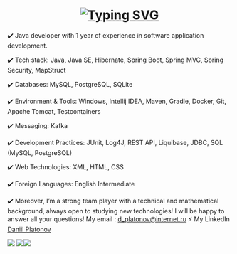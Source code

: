 <!--
**DaniilPLatonov/DaniilPLatonov** is a ✨ _special_ ✨ repository because its `README.md` (this file) appears on your GitHub profile.

Here are some ideas to get you started:

- 🔭 I’m currently working on ...
- 🌱 I’m currently learning ...
- 👯 I’m looking to collaborate on ...
- 🤔 I’m looking for help with ...
- 💬 Ask me about ...
- 📫 How to reach me: ...
- 😄 Pronouns: ...
- ⚡ Fun fact: ...
-->
 
<h1 align="center"><a href="https://git.io/typing-svg"><img src="https://readme-typing-svg.demolab.com?font=Fira+Code&size=24&pause=1000&color=000000&width=435&lines=Hi+there%2C+I'm+Daniil" alt="Typing SVG" /></a> 
</h1>


✔️ Java developer with 1 year of experience in software application development.

✔️ Tech stack: Java, Java SE, Hibernate, Spring Boot, Spring MVC, Spring Security, MapStruct

✔️ Databases: MySQL, PostgreSQL, SQLite

✔️ Environment & Tools: Windows, Intellij IDEA, Maven, Gradle, Docker, Git, Apache Tomcat, Testcontainers

✔️ Messaging: Kafka

✔️ Development Practices: JUnit, Log4J, REST API, Liquibase, JDBC, SQL (MySQL, PostgreSQL)

✔️ Web Technologies: XML, HTML, CSS

✔️ Foreign Languages: English Intermediate

✔️ Moreover, I’m a strong team player with a technical and mathematical background, always open to studying new technologies!
    I will be happy to answer all your questions! 
    My email : d_platonov@internet.ru
   ⚡ My LinkedIn [Daniil Platonov](https://www.linkedin.com/in/daniil-platonov-589872263)
    
![](https://github-profile-summary-cards.vercel.app/api/cards/profile-details?username=DaniilPlatonov&theme=nord_bright)
![](https://github-profile-summary-cards.vercel.app/api/cards/stats?username=DaniilPlatonov&theme=nord_bright)![](https://github-profile-summary-cards.vercel.app/api/cards/productive-time?username=DaniilPlatonov&theme=nord_bright)

